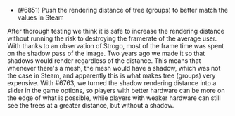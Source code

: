 - (#6851) Push the rendering distance of tree (groups) to better match the values in Steam

After thorough testing we think it is safe to increase the rendering distance without running the risk to destroying the framerate of the average user. With thanks to an observation of Strogo, most of the frame time was spent on the shadow pass of the image. Two years ago we made it so that shadows would render regardless of the distance. This means that whenever there's a mesh, the mesh would have a shadow, which was not the case in Steam, and apparently this is what makes tree (groups) very expensive. With #6763, we turned the shadow rendering distance into a slider in the game options, so players with better hardware can be more on the edge of what is possible, while players with weaker hardware can still see the trees at a greater distance, but without a shadow.


